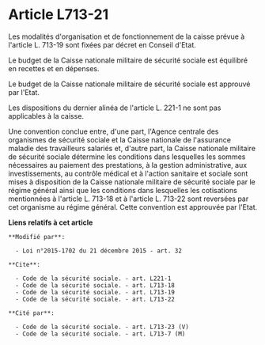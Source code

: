 # Article L713-21

Les modalités d'organisation et de fonctionnement de la caisse prévue à l'article L. 713-19 sont fixées par décret en Conseil
d'Etat. 

Le budget de la Caisse nationale militaire de sécurité sociale est équilibré en recettes et en dépenses. 

Le budget de la Caisse nationale militaire de sécurité sociale est approuvé par l'Etat. 

Les dispositions du dernier alinéa de l'article L. 221-1 ne sont pas applicables à la caisse. 

Une convention conclue entre, d'une part, l'Agence centrale des organismes de sécurité sociale et la Caisse nationale de
l'assurance maladie des travailleurs salariés et, d'autre part, la Caisse nationale militaire de sécurité sociale détermine
les conditions dans lesquelles les sommes nécessaires au paiement des prestations, à la gestion administrative, aux
investissements, au contrôle médical et à l'action sanitaire et sociale sont mises à disposition de la Caisse nationale
militaire de sécurité sociale par le régime général ainsi que les conditions dans lesquelles les cotisations mentionnées à
l'article L. 713-18 et à l'article L. 713-22 sont reversées par cet organisme au régime général. Cette convention est
approuvée par l'Etat.

**Liens relatifs à cet article**

	**Modifié par**:

	  - Loi n°2015-1702 du 21 décembre 2015 - art. 32

	**Cite**:

	  - Code de la sécurité sociale. - art. L221-1
	  - Code de la sécurité sociale. - art. L713-18
	  - Code de la sécurité sociale. - art. L713-19
	  - Code de la sécurité sociale. - art. L713-22

	**Cité par**:

	  - Code de la sécurité sociale. - art. L713-23 (V)
	  - Code de la sécurité sociale. - art. L713-7 (M)
